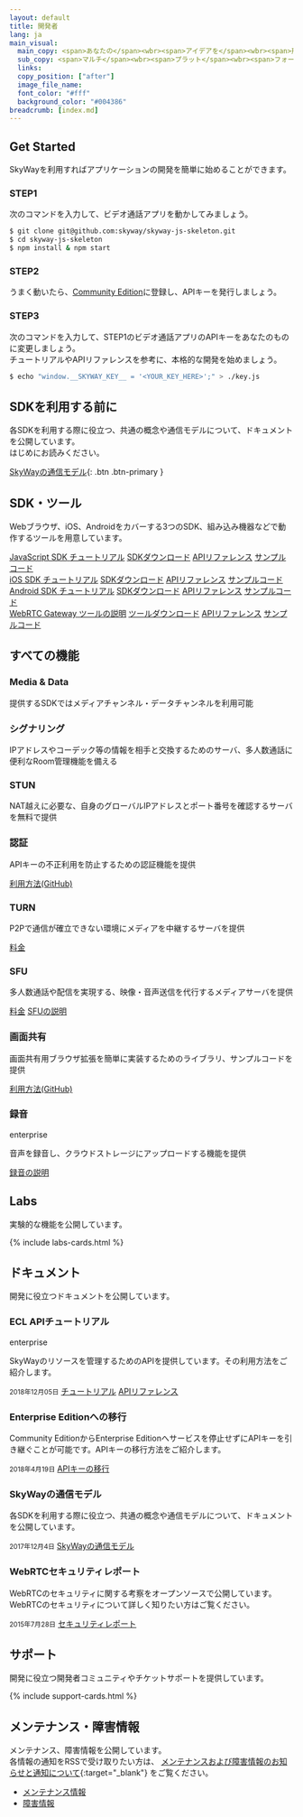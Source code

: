 ```yaml
---
layout: default
title: 開発者
lang: ja
main_visual:
  main_copy: <span>あなたの</span><wbr><span>アイデアを</span><wbr><span>形にしよう</span>
  sub_copy: <span>マルチ</span><wbr><span>プラット</span><wbr><span>フォームに</span><wbr><span>対応する</span><wbr><span>SDKや</span><wbr><span>実践的な</span><wbr><span>チュートリアル、</span><wbr><span>豊富な</span><wbr><span>サンプルコードを</span><wbr><span>用意、</span><wbr><span>あなたの</span><wbr><span>アイデアを</span><wbr><span>すぐに</span><wbr><span>形に</span><wbr><span>できます</span>
  links: 
  copy_position: ["after"]
  image_file_name: 
  font_color: "#fff"
  background_color: "#004386"
breadcrumb: [index.md]
---
```


## Get Started

SkyWayを利用すればアプリケーションの開発を簡単に始めることができます。 

### STEP1

次のコマンドを入力して、ビデオ通話アプリを動かしてみましょう。

```sh
$ git clone git@github.com:skyway/skyway-js-skeleton.git
$ cd skyway-js-skeleton
$ npm install & npm start
```

### STEP2

うまく動いたら、[Community Edition](https://console-webrtc-free.ecl.ntt.com/users/registration)に登録し、APIキーを発行しましょう。　　

### STEP3

次のコマンドを入力して、STEP1のビデオ通話アプリのAPIキーをあなたのものに変更しましょう。  
チュートリアルやAPIリファレンスを参考に、本格的な開発を始めましょう。

```sh
$ echo "window.__SKYWAY_KEY__ = '<YOUR_KEY_HERE>';" > ./key.js
```

## SDKを利用する前に

各SDKを利用する際に役立つ、共通の概念や通信モデルについて、ドキュメントを公開しています。  
はじめにお読みください。

[SkyWayの通信モデル](./communication-model.html){: .btn .btn-primary }

## SDK・ツール

Webブラウザ、iOS、Androidをカバーする3つのSDK、組み込み機器などで動作するツールを用意しています。

<div id="sdk-div" class="row row-for-slim-card">
    <div class="col-6 col-md-3">
        <div class="list-group">
            <a href="./js-sdk.html" class="list-group-item active list-head">
                <i class="fa fa-television fa-fw" aria-hidden="true"></i>
                <span>JavaScript SDK</span>
            </a>
            <a href="./js-tutorial.html" class="list-group-item list-group-item-action">チュートリアル</a>
            <a href="./js-sdk.html#sdkdownload" class="list-group-item list-group-item-action">SDKダウンロード</a>
            <a href="./js-reference/" class="list-group-item list-group-item-action">APIリファレンス</a>
            <a href="https://github.com/skyway/skyway-js-sdk/tree/master/examples" class="list-group-item list-group-item-action" target="_blank">サンプルコード</a>
        </div>
    </div>
    <div class="col-6 col-md-3">
        <div class="list-group">
            <a href="./ios-sdk.html" class="list-group-item active list-head">
                <i class="fa fa-apple fa-fw fa-3x" aria-hidden="true"></i>
                <span>iOS SDK</span>
            </a>
            <a href="./ios-tutorial.html" class="list-group-item list-group-item-action">チュートリアル</a>
            <a href="./ios-sdk.html#sdkdownload" class="list-group-item list-group-item-action">SDKダウンロード</a>
            <a href="./ios-reference/" class="list-group-item list-group-item-action">APIリファレンス</a>
            <a href="https://github.com/skyway/skyway-ios-sdk/tree/master/examples" class="list-group-item list-group-item-action" target="_blank">サンプルコード</a>
        </div>
    </div>
    <div class="col-6 col-md-3">
        <div class="list-group">
            <a href="./android-sdk.html" class="list-group-item active list-head">
                <i class="fa fa-android fa-fw fa-3x" aria-hidden="true"></i>
                <span>Android SDK</span>
            </a>
            <a href="./android-tutorial.html" class="list-group-item list-group-item-action">チュートリアル</a>
            <a href="./android-sdk.html#sdkdownload" class="list-group-item list-group-item-action">SDKダウンロード</a>
            <a href="./android-reference/" class="list-group-item list-group-item-action">APIリファレンス</a>
            <a href="https://github.com/skyway/skyway-android-sdk/tree/master/examples" class="list-group-item list-group-item-action" target="_blank">サンプルコード</a>
        </div>
    </div>
    <div class="col-6 col-md-3">
        <div class="list-group">
            <a href="https://github.com/skyway/skyway-webrtc-gateway/" class="list-group-item active list-head" target="_blank">
                <i class="fa fa-microchip fa-fw fa-3x" aria-hidden="true"></i>
                <span>WebRTC Gateway</span>
            </a>
            <a href="https://github.com/skyway/skyway-webrtc-gateway/blob/master/README.md" class="list-group-item list-group-item-action" target="_blank">ツールの説明</a>
            <a href="https://github.com/skyway/skyway-webrtc-gateway/releases/latest" class="list-group-item list-group-item-action" target="_blank">ツールダウンロード</a>
            <a href="http://35.200.46.204/" class="list-group-item list-group-item-action" target="_blank">APIリファレンス</a>
            <a href="https://github.com/skyway/skyway-webrtc-gateway/tree/master/samples" class="list-group-item list-group-item-action" target="_blank">サンプルコード</a>
        </div>
    </div>
</div>

## すべての機能 

<div id="feature-div" class="row row-for-slim-card">
    <div class="col-6 col-sm-4">
        <div class="card">
            <div class="card-body">
                <h3 class="card-title">Media & Data</h3>
                <p class="card-text">提供するSDKではメディアチャンネル・データチャンネルを利用可能</p>
            </div>
        </div>
    </div>
    <div class="col-6 col-sm-4">
        <div class="card">
            <div class="card-body">
                <h3 class="card-title">シグナリング</h3>
                <p class="card-text">IPアドレスやコーデック等の情報を相手と交換するためのサーバ、多人数通話に便利なRoom管理機能を備える</p>
            </div>
        </div>
    </div>
    <div class="col-6 col-sm-4">
        <div class="card">
            <div class="card-body">
                <h3 class="card-title">STUN</h3>
                <p class="card-text">NAT越えに必要な、自身のグローバルIPアドレスとポート番号を確認するサーバを無料で提供<br></p>
            </div>
        </div>
    </div>
    <div class="col-6 col-sm-4">
        <div class="card">
            <div class="card-body">
                <h3 class="card-title">認証</h3>
                <p class="card-text">APIキーの不正利用を防止するための認証機能を提供</p>
                <a href="https://github.com/skyway/skyway-peer-authentication-samples" target="_blank" class="btn btn-outline-primary">利用方法(GitHub)</a>
            </div>
        </div>
    </div>
    <div class="col-6 col-sm-4">
        <div class="card">
            <div class="card-body">
                <h3 class="card-title">TURN</h3>
                <p class="card-text">P2Pで通信が確立できない環境にメディアを中継するサーバを提供</p>
                <a href="./pricing.html#サーバ通信料" class="btn btn-outline-primary">料金</a>
            </div>
        </div>
    </div>
    <div class="col-6 col-sm-4">
        <div class="card">
            <div class="card-body">
                <h3 class="card-title">SFU</h3>
                <p class="card-text">多人数通話や配信を実現する、映像・音声送信を代行するメディアサーバを提供</p>
                <a href="./pricing.html#サーバ通信料" class="btn btn-outline-primary">料金</a>
                <a href="./sfu.html" class="btn btn-outline-primary">SFUの説明</a>
            </div>
        </div>
    </div>
    <div class="col-6 col-sm-4">
        <div class="card">
            <div class="card-body">
                <h3 class="card-title">画面共有</h3>
                <p class="card-text">画面共有用ブラウザ拡張を簡単に実装するためのライブラリ、サンプルコードを提供</p>
                <a href="https://github.com/skyway/skyway-screenshare" target="_blank" class="btn btn-outline-primary">利用方法(GitHub)</a>
            </div>
        </div>
    </div>
    <div class="col-6 col-sm-4">
        <div class="card">
            <div class="card-body">
                <h3 class="card-title">録音</h3>
                <p>
                    <span class="badge badge-enterprise">enterprise</span>
                </p>
                <p class="card-text">音声を録音し、クラウドストレージにアップロードする機能を提供</p>
                <a href="./recording.html" class="btn btn-outline-primary">録音の説明</a>
            </div>
        </div>
    </div>
</div>

## Labs

実験的な機能を公開しています。

{% include labs-cards.html %}

## ドキュメント

開発に役立つドキュメントを公開しています。

<div id="docs-div" class="row row-for-slim-card">
    <div class="col-12 col-sm-6 col-lg-4">
        <div class="card">
            <div class="card-body">
                <h3 class="card-title">ECL APIチュートリアル</h3>
                <p>
                    <span class="badge badge-enterprise">enterprise</span>
                </p>
                <p class="card-text">SkyWayのリソースを管理するためのAPIを提供しています。その利用方法をご紹介します。</p>
                <small class="text-muted">2018年12月05日</small>
                <a href="./ecl-api-tutorial.html" class="btn btn-outline-primary">チュートリアル</a>
                <a href="./ecl-api.html" class="btn btn-outline-primary">APIリファレンス</a>
            </div>
        </div>
    </div>    
    <div class="col-12 col-sm-6 col-lg-4">
        <div class="card">
            <div class="card-body">
                <h3 class="card-title">Enterprise Editionへの移行</h3>
                <p class="card-text">Community EditionからEnterprise Editionへサービスを停止せずにAPIキーを引き継ぐことが可能です。APIキーの移行方法をご紹介します。</p>
                <small class="text-muted">2018年4月19日</small>
                <a href="./migration.html" class="btn btn-outline-primary">APIキーの移行</a>
            </div>
        </div>
    </div>
    <div class="col-12 col-sm-6 col-lg-4">
        <div class="card">
            <div class="card-body">
                <h3 class="card-title">SkyWayの通信モデル</h3>
                <p class="card-text">各SDKを利用する際に役立つ、共通の概念や通信モデルについて、ドキュメントを公開しています。</p>
                <small class="text-muted">2017年12月4日</small>
                <a href="./communication-model.html" class="btn btn-outline-primary">SkyWayの通信モデル</a>
            </div>
        </div>
    </div>
    <div class="col-12 col-sm-6 col-lg-4">
        <div class="card">
            <div class="card-body">
                <h3 class="card-title">WebRTCセキュリティレポート</h3>
                <p class="card-text">WebRTCのセキュリティに関する考察をオープンソースで公開しています。WebRTCのセキュリティについて詳しく知りたい方はご覧ください。</p>
                <small class="text-muted">2015年7月28日</small>
                <a href="http://webrtc-security.github.io/index.html" target="_blank" class="btn btn-outline-primary">セキュリティレポート</a>
            </div>
        </div>
    </div>
</div>

## サポート

開発に役立つ開発者コミュニティやチケットサポートを提供しています。

{% include support-cards.html %}

## メンテナンス・障害情報

メンテナンス、障害情報を公開しています。  
各情報の通知をRSSで受け取りたい方は、 [メンテナンスおよび障害情報のお知らせと通知について](https://support.skyway.io/hc/ja/articles/236195548){:target="_blank"} をご覧ください。


<div class="card">
  <div class="card-header">
    <ul class="nav nav-tabs card-header-tabs">
      <li class="nav-item">
        <a class="nav-link active" data-toggle="tab" href="#maintenance" role="tab">メンテナンス情報</a>
      </li>
      <li class="nav-item">
        <a class="nav-link" data-toggle="tab" href="#failure" role="tab">障害情報</a>
      </li>
    </ul>
  </div>
  <div class="card-body">
    <div class="tab-content">
      <div class="tab-pane active" id="maintenance" role="tabpanel"> 
      </div>
      <div class="tab-pane" id="failure" role="tabpanel">
      </div>
    </div>
  </div>
</div>

<script>
$(function() {
  'use strict';

  // AJAXでZendeskのお知らせを取得して表示

  // JSON取得
  $.getJSON(CONST.JSON_URL_MAINTENANCE).done(function(data) {
    updateNews(data, 'maintenance', CONST.ZENDESK_URL_MAINTENANCE);
  }).fail(function(data) {
    console.log('xhr failed');
  });

  $.getJSON(CONST.JSON_URL_FAILURE).done(function(data) {
    updateNews(data, 'failure', CONST.ZENDESK_URL_FAILURE);
  }).fail(function(data) {
    console.log('xhr failed');
  });

  // DOM作成
  function updateNews(obj, id, siteurl){
    var $rows = $('<div>').addClass('rows');;
    for (var i = 0; i < obj.articles.length; i++) {
      var $cardTitle = $('<h4>')
        .text(obj.articles[i].body.substr(4, 10))
        .addClass('card-title h6');
      var $cardText = $('<p>')
        .html(obj.articles[i].body)
        .addClass('mini-headline-text card-text');
      var $col1 = $('<div>')
        .addClass('col-sm-3 col-lg-2')
        .append($cardTitle);
      var $col2 = $('<div>')
        .addClass('col-sm-9 col-lg-10')
        .append($cardText);
      var $row = $('<div>')
        .addClass('row')
        .append($col1)
        .append($col2);
      $rows.append($row);
    }
    var $link = $('<a>')
      .addClass('btn btn-primary')
      .attr({
        href: siteurl,
        target: '_blank'
      })
      .text('すべて見る')
      .appendTo('<div class="allnewslink">')
      .parent();
    $('#' + id).append($rows).append($link);
  }
});
</script>
